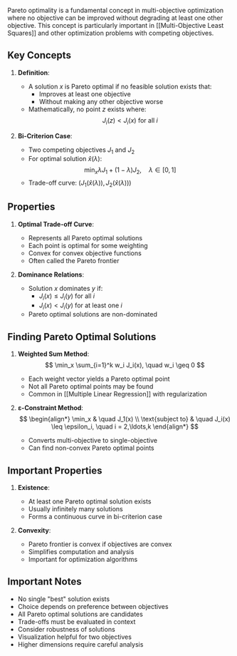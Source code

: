 Pareto optimality is a fundamental concept in multi-objective optimization where no objective can be improved without degrading at least one other objective. This concept is particularly important in [[Multi-Objective Least Squares]] and other optimization problems with competing objectives.

## Key Concepts

1. **Definition**:
   - A solution $x$ is Pareto optimal if no feasible solution exists that:
     - Improves at least one objective
     - Without making any other objective worse
   - Mathematically, no point $z$ exists where:
   $$ J_i(z) < J_i(x) \text{ for all } i $$

2. **Bi-Criterion Case**:
   - Two competing objectives $J_1$ and $J_2$
   - For optimal solution $\hat{x}(\lambda)$:
   $$ \min_x \lambda J_1 + (1-\lambda)J_2, \quad \lambda \in [0,1] $$
   - Trade-off curve: $(J_1(\hat{x}(\lambda)), J_2(\hat{x}(\lambda)))$

## Properties

1. **Optimal Trade-off Curve**:
   - Represents all Pareto optimal solutions
   - Each point is optimal for some weighting
   - Convex for convex objective functions
   - Often called the Pareto frontier

2. **Dominance Relations**:
   - Solution $x$ dominates $y$ if:
     - $J_i(x) \leq J_i(y)$ for all $i$
     - $J_i(x) < J_i(y)$ for at least one $i$
   - Pareto optimal solutions are non-dominated

## Finding Pareto Optimal Solutions

1. **Weighted Sum Method**:
   $$ \min_x \sum_{i=1}^k w_i J_i(x), \quad w_i \geq 0 $$
   - Each weight vector yields a Pareto optimal point
   - Not all Pareto optimal points may be found
   - Common in [[Multiple Linear Regression]] with regularization

2. **ε-Constraint Method**:
   $$ \begin{align*}
   \min_x & \quad J_1(x) \\
   \text{subject to} & \quad J_i(x) \leq \epsilon_i, \quad i = 2,\ldots,k
   \end{align*} $$
   - Converts multi-objective to single-objective
   - Can find non-convex Pareto optimal points

## Important Properties

1. **Existence**:
   - At least one Pareto optimal solution exists
   - Usually infinitely many solutions
   - Forms a continuous curve in bi-criterion case

2. **Convexity**:
   - Pareto frontier is convex if objectives are convex
   - Simplifies computation and analysis
   - Important for optimization algorithms

## Important Notes

- No single "best" solution exists
- Choice depends on preference between objectives
- All Pareto optimal solutions are candidates
- Trade-offs must be evaluated in context
- Consider robustness of solutions
- Visualization helpful for two objectives
- Higher dimensions require careful analysis

